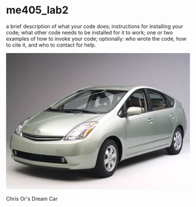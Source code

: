 # me405_lab2
a brief description of what your code does;
instructions for installing your code;
what other code needs to be installed for it to work;
one or two examples of how to invoke your code;
optionally: who wrote the code, how to cite it, and who to contact for help.

![Chris Or's Dream Car](test.jpg)

Chris Or's Dream Car
